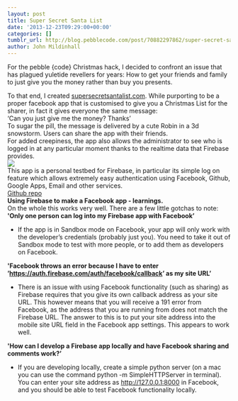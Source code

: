 ```yaml
---
layout: post
title: Super Secret Santa List
date: '2013-12-23T09:29:00+00:00'
categories: []
tumblr_url: http://blog.pebblecode.com/post/70882297862/super-secret-santa-list
author: John Mildinhall
---
```

<p><span>For the pebble {code} Christmas hack, I decided to confront an issue that has plagued yuletide revellers for years: How to get your friends and family to just give you the money rather than buy you presents.</span></p>
<div></div>
<div>To that end, I created <a href="http://johnmildinhall.github.io/supersecretsantalist/" target="_blank">supersecretsantalist.com</a>. While purporting to be a proper facebook app that is customised to give you a Christmas List for the sharer, in fact it gives everyone the same message: </div>
<div></div>
<div>&lsquo;Can you just give me the money? Thanks&rsquo;</div>
<div></div>
<div></div>
<div></div>
<div>To sugar the pill, the message is delivered by a cute Robin in a 3d snowstorm. Users can share the app with their friends. </div>
<div></div>
<div>For added creepiness, the app also allows the administrator to see who is logged in at any particular moment thanks to the realtime data that Firebase provides.</div>
<div></div>
<div><img src="https://31.media.tumblr.com/92b053b3bb313516a9c1f010b4e1d4f5/tumblr_inline_mzv9vn5A9a1svon23.png"/>
</div>
<div></div>
<div>This app is a personal testbed for Firebase, in particular its simple log on feature which allows extremely easy authentication using Facebook, Github, Google Apps, Email and other services. </div>
<div></div>
<div><a href="https://github.com/johnmildinhall/supersecretsantalist" target="_blank">Github repo</a></div>
<div></div>
<div></div>
<div><strong>Using Firebase to make a Facebook app - learnings.</strong></div>
<div></div>
<div>On the whole this works very well. There are a few little gotchas to note:</div>
<div></div>
<div><strong>'Only one person can log into my Firebase app with Facebook&rsquo;</strong></div>
<div>
<ul><li>If the app is in Sandbox mode on Facebook, your app will only work with the developer&rsquo;s credentials (probably just you). You need to take it out of Sandbox mode to test with more people, or to add them as developers on Facebook.</li>
</ul><div><strong>'Facebook throws an error because I have to enter &rsquo;<a href="https://auth.firebase.com/auth/facebook/callback" target="_blank">https://auth.firebase.com/auth/facebook/callback</a>&rsquo; as my site URL&rsquo;</strong></div>
<ul><li>There is an issue with using Facebook functionality (such as sharing) as Firebase requires that you give its own callback address as your site URL. This however means that you will receive a 191 error from Facebook, as the address that you are running from does not match the Firebase URL. The answer to this is to put your site address into the mobile site URL field in the Facebook app settings. This appears to work well.</li>
</ul><div><strong>'How can I develop a Firebase app locally and have Facebook sharing and comments work?&rsquo;</strong></div>
<ul><li>If you are developing locally, create a simple python server (on a mac you can use the command <span>python -m SimpleHTTPServer in terminal). Y</span>ou can enter your site address as <a href="http://127.0.0.1:8000/" target="_blank">http://127.0.0.1:8000</a> in Facebook, and you should be able to test Facebook functionality locally.</li>
</ul></div>
